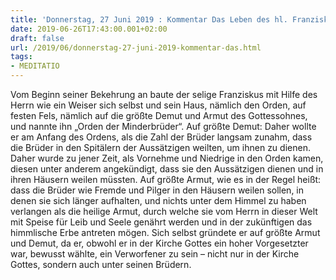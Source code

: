 ```yaml
---
title: 'Donnerstag, 27 Juni 2019 : Kommentar Das Leben des hl. Franziskus von Assisi'
date: 2019-06-26T17:43:00.001+02:00
draft: false
url: /2019/06/donnerstag-27-juni-2019-kommentar-das.html
tags: 
- MEDITATIO
---
```


Vom Beginn seiner Bekehrung an baute der selige Franziskus mit Hilfe des Herrn wie ein Weiser sich selbst und sein Haus, nämlich den Orden, auf festen Fels, nämlich auf die größte Demut und Armut des Gottessohnes, und nannte ihn „Orden der Minderbrüder“. Auf größte Demut: Daher wollte er am Anfang des Ordens, als die Zahl der Brüder langsam zunahm, dass die Brüder in den Spitälern der Aussätzigen weilten, um ihnen zu dienen. Daher wurde zu jener Zeit, als Vornehme und Niedrige in den Orden kamen, diesen unter anderem angekündigt, dass sie den Aussätzigen dienen und in ihren Häusern weilen müssten. Auf größte Armut, wie es in der Regel heißt: dass die Brüder wie Fremde und Pilger in den Häusern weilen sollen, in denen sie sich länger aufhalten, und nichts unter dem Himmel zu haben verlangen als die heilige Armut, durch welche sie vom Herrn in dieser Welt mit Speise für Leib und Seele genährt werden und in der zukünftigen das himmlische Erbe antreten mögen. Sich selbst gründete er auf größte Armut und Demut, da er, obwohl er in der Kirche Gottes ein hoher Vorgesetzter war, bewusst wählte, ein Verworfener zu sein – nicht nur in der Kirche Gottes, sondern auch unter seinen Brüdern.